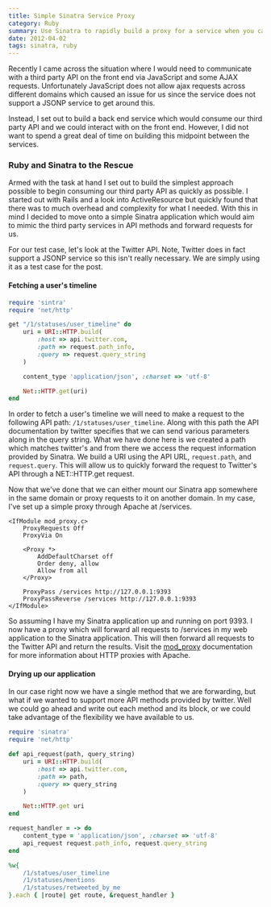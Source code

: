 ```yaml
---
title: Simple Sinatra Service Proxy
category: Ruby
summary: Use Sinatra to rapidly build a proxy for a service when you can't make cross-origin AJAX requests in development.
date: 2012-04-02
tags: sinatra, ruby
---
```


Recently I came across the situation where I would need to communicate with a third party API on the front
end via JavaScript and some AJAX requests. Unfortunately JavaScript does not allow ajax requests across different
domains which caused an issue for us since the service does not support a JSONP service to get around this.

Instead, I set out to build a back end service which would consume our third party API and we could interact
with on the front end. However, I did not want to spend a great deal of time on building this midpoint between
the services.

### Ruby and Sinatra to the Rescue

Armed with the task at hand I set out to build the simplest approach possible to begin consuming our third party
API as quickly as possible. I started out with Rails and a look into ActiveResource but quickly found that there was
to much overhead and complexity for what I needed. With this in mind I decided to move onto a simple Sinatra application which
would aim to mimic the third party services in API methods and forward requests for us.

For our test case, let's look at the Twitter API. Note, Twitter does in fact support a JSONP service so this isn't really necessary.
We are simply using it as a test case for the post.


#### Fetching a user's timeline

``` ruby
require 'sintra'
require 'net/http'

get "/1/statuses/user_timeline" do
    uri = URI::HTTP.build(
        :host => api.twitter.com,
        :path => request.path_info,
        :query => request.query_string
    )

    content_type 'application/json', :charset => 'utf-8'

    Net::HTTP.get(uri)
end
```

In order to fetch a user's timeline we will need to make a request to the following API path: `/1/statuses/user_timeline`. Along with this path
the API documentation by twitter specifies that we can send various parameters along in the query string. What we have done here is we created a path which matches
twitter's and from there we access the request information provided by Sinatra. We build a URI using the API URL, `request.path`, and `request.query`. This will allow us
to quickly forward the request to Twitter's API through a NET::HTTP.get request.

Now that we've done that we can either mount our Sinatra app somewhere in the same domain or proxy requests to it on another domain.  In my case, I've set up a simple
proxy through Apache at /services.

```
<IfModule mod_proxy.c>
    ProxyRequests Off
    ProxyVia On

    <Proxy *>
        AddDefaultCharset off
        Order deny, allow
        Allow from all
    </Proxy>

    ProxyPass /services http://127.0.0.1:9393
    ProxyPassReverse /services http://127.0.0.1:9393
</IfModule>
```

So assuming I have my Sinatra application up and running on port 9393. I now have a proxy which will forward all requests to /services in my web application
to the Sinatra application. This will then forward all requests to the Twitter API and return the results. Visit the [mod_proxy](http://httpd.apache.org/docs/2.0/mod/mod_proxy.html) documentation
for more information about HTTP proxies with Apache.

#### Drying up our application

In our case right now we have a single method that we are forwarding, but what if we wanted to support more API methods provided by twitter.  Well we could go ahead and write out
each method and its block, or we could take advantage of the flexibility we have available to us.

``` ruby
require 'sinatra'
require 'net/http'

def api_request(path, query_string)
    uri = URI::HTTP.build(
        :host => api.twitter.com,
        :path => path,
        :query => query_string
    )

    Net::HTTP.get uri
end

request_handler = -> do
    content_type = 'application/json', :charset => 'utf-8'
    api_request request.path_info, request.query_string
end

%w{
    /1/statues/user_timeline
    /1/statuses/mentions
    /1/statuses/retweeted_by_me
}.each { |route| get route, &request_handler }
```

